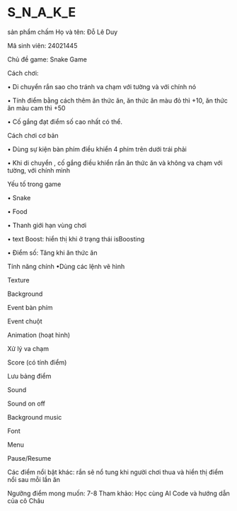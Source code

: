 # S_N_A_K_E
 sản phẩm chấm
 Họ và tên: Đỗ Lê Duy

Mã sinh viên: 24021445

Chủ đề game: Snake Game

Cách chơi:

• Di chuyển rắn sao cho tránh va chạm với tường và với chính nó

• Tính điểm bằng cách thêm ăn thức ăn, ăn thức ăn màu đỏ thì +10, ăn thức ăn màu cam thì +50

• Cố gắng đạt điểm số cao nhất có thể.

Cách chơi cơ bản

• Dùng sự kiện bàn phím điều khiển 4 phím trên dưới trái phải

• Khi di chuyển , cố gắng điều khiển rắn ăn thức ăn và không va chạm với tường, với chính mình

Yếu tố trong game

• Snake

• Food

• Thanh giới hạn vùng chơi

• text Boost: hiển thị khi ở trạng thái isBoosting

• Điểm số: Tăng khi ăn thức ăn

Tính năng chính •Dùng các lệnh vẽ hình

Texture

Background

Event bàn phím

Event chuột

Animation (hoạt hình)

Xử lý va chạm

Score (có tính điểm)

Lưu bảng điểm

Sound

Sound on off

Background music

Font

Menu

Pause/Resume

Các điểm nổi bật khác: rắn sẽ nổ tung khi người chơi thua và hiển thị điểm nổi sau mỗi lần ăn

Ngưỡng điểm mong muốn: 7-8
Tham khảo: 
    Học cùng AI
    Code và hướng dẫn  của cô Châu
